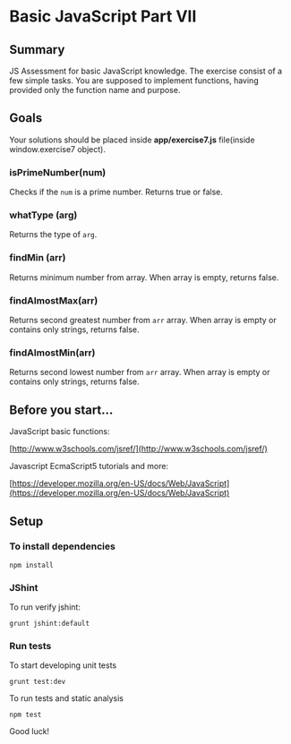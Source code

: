 # Basic JavaScript Part VII

## Summary

JS Assessment for basic JavaScript knowledge. The exercise consist of a few simple tasks. You are supposed to implement functions, having provided only the function name and purpose.

## Goals

Your solutions should be placed inside **app/exercise7.js** file(inside window.exercise7 object).

### isPrimeNumber(num)

Checks if the `num` is a prime number. Returns true or false.

### whatType (arg)

Returns the type of `arg`.

### findMin (arr)

Returns minimum number from array. When array is empty, returns false.

### findAlmostMax(arr)

Returns second greatest number from `arr` array. When array is empty or contains only strings, returns false.

### findAlmostMin(arr)

Returns second lowest number from `arr` array. When array is empty or contains only strings, returns false.

## Before you start...

JavaScript basic functions: 

[http://www.w3schools.com/jsref/](http://www.w3schools.com/jsref/)
    
Javascript EcmaScript5 tutorials and more: 

[https://developer.mozilla.org/en-US/docs/Web/JavaScript](https://developer.mozilla.org/en-US/docs/Web/JavaScript)

## Setup

### To install dependencies

    npm install

### JShint

To run verify jshint:

    grunt jshint:default

### Run tests

To start developing unit tests

    grunt test:dev
 
To run tests and static analysis

    npm test

Good luck!
 
